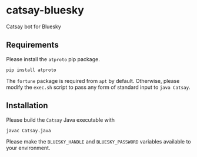 # catsay-bluesky
Catsay bot for Bluesky

## Requirements

Please install the `atproto` pip package.

```
pip install atproto
```

The `fortune` package is required from `apt` by default. Otherwise, please modify the `exec.sh` script to pass any form of standard input to `java Catsay`.


## Installation

Please build the `Catsay` Java executable with

```
javac Catsay.java
```

Please make the `BLUESKY_HANDLE` and `BLUESKY_PASSWORD` variables available to your environment.

